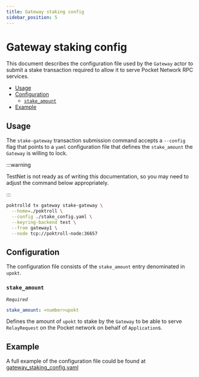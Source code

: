 ```yaml
---
title: Gateway staking config
sidebar_position: 5
---
```


# Gateway staking config <!-- omit in toc -->

This document describes the configuration file used by the `Gateway` actor
to submit a stake transaction required to allow it to serve Pocket Network
RPC services.

- [Usage](#usage)
- [Configuration](#configuration)
  - [`stake_amount`](#stake_amount)
- [Example](#example)

## Usage

The `stake-gateway` transaction submission command accepts a `--config` flag
that points to a `yaml` configuration file that defines the `stake_amount` the
`Gateway` is willing to lock.

:::warning

TestNet is not ready as of writing this documentation, so you may
need to adjust the command below appropriately.

:::

```bash
poktrolld tx gateway stake-gateway \
  --home=./poktroll \
  --config ./stake_config.yaml \
  --keyring-backend test \
  --from gateway1 \
  --node tcp://poktroll-node:36657
```

## Configuration

The configuration file consists of the `stake_amount` entry denominated in `upokt`.

### `stake_amount`

_`Required`_

```yaml
stake_amount: <number>upokt
```

Defines the amount of `upokt` to stake by the `Gateway` to be able to serve
`RelayRequest` on the Pocket network on behalf of `Application`s.

## Example

A full example of the configuration file could be found at [gateway_staking_config.yaml](https://github.com/pokt-network/poktroll/tree/main/localnet/poktrolld/config/gateway1_stake_config.yaml)
